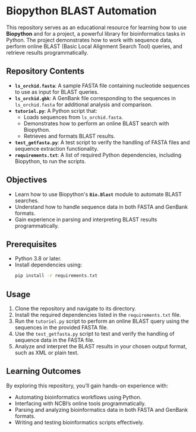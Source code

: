 # Biopython BLAST Automation

This repository serves as an educational resource for learning how to use **Biopython** and for a project, a powerful library for bioinformatics tasks in Python. The project demonstrates how to work with sequence data, perform online BLAST (Basic Local Alignment Search Tool) queries, and retrieve results programmatically.

## Repository Contents

- **`ls_orchid.fasta`**: A sample FASTA file containing nucleotide sequences to use as input for BLAST queries.
- **`ls_orchid.gbk`**: A GenBank file corresponding to the sequences in `ls_orchid.fasta` for additional analysis and comparison.
- **`tutoriel.py`**: A Python script that:
  - Loads sequences from `ls_orchid.fasta`.
  - Demonstrates how to perform an online BLAST search with Biopython.
  - Retrieves and formats BLAST results.
- **`test_getfasta.py`**: A test script to verify the handling of FASTA files and sequence extraction functionality.
- **`requirements.txt`**: A list of required Python dependencies, including Biopython, to run the scripts.

## Objectives

- Learn how to use Biopython's **`Bio.Blast`** module to automate BLAST searches.
- Understand how to handle sequence data in both FASTA and GenBank formats.
- Gain experience in parsing and interpreting BLAST results programmatically.

## Prerequisites

- Python 3.8 or later.
- Install dependencies using:
  ```bash
  pip install -r requirements.txt
  ```

## Usage

1. Clone the repository and navigate to its directory.  
2. Install the required dependencies listed in the `requirements.txt` file.  
3. Run the `tutoriel.py` script to perform an online BLAST query using the sequences in the provided FASTA file.  
4. Use the `test_getfasta.py` script to test and verify the handling of sequence data in the FASTA file.  
5. Analyze and interpret the BLAST results in your chosen output format, such as XML or plain text.  

## Learning Outcomes

By exploring this repository, you’ll gain hands-on experience with:  

- Automating bioinformatics workflows using Python.  
- Interfacing with NCBI’s online tools programmatically.  
- Parsing and analyzing bioinformatics data in both FASTA and GenBank formats.  
- Writing and testing bioinformatics scripts effectively.  
